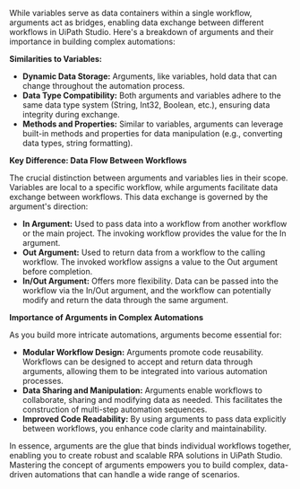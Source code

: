 While variables serve as data containers within a single workflow, arguments act as bridges, enabling data exchange between different workflows in UiPath Studio. Here's a breakdown of arguments and their importance in building complex automations:

**Similarities to Variables:**

- **Dynamic Data Storage:** Arguments, like variables, hold data that can change throughout the automation process.
- **Data Type Compatibility:** Both arguments and variables adhere to the same data type system (String, Int32, Boolean, etc.), ensuring data integrity during exchange.
- **Methods and Properties:** Similar to variables, arguments can leverage built-in methods and properties for data manipulation (e.g., converting data types, string formatting).

**Key Difference: Data Flow Between Workflows**

The crucial distinction between arguments and variables lies in their scope. Variables are local to a specific workflow, while arguments facilitate data exchange between workflows. This data exchange is governed by the argument's direction:

- **In Argument:** Used to pass data into a workflow from another workflow or the main project. The invoking workflow provides the value for the In argument.
- **Out Argument:** Used to return data from a workflow to the calling workflow. The invoked workflow assigns a value to the Out argument before completion.
- **In/Out Argument:** Offers more flexibility. Data can be passed into the workflow via the In/Out argument, and the workflow can potentially modify and return the data through the same argument.

**Importance of Arguments in Complex Automations**

As you build more intricate automations, arguments become essential for:

- **Modular Workflow Design:** Arguments promote code reusability. Workflows can be designed to accept and return data through arguments, allowing them to be integrated into various automation processes.
- **Data Sharing and Manipulation:** Arguments enable workflows to collaborate, sharing and modifying data as needed. This facilitates the construction of multi-step automation sequences.
- **Improved Code Readability:** By using arguments to pass data explicitly between workflows, you enhance code clarity and maintainability.

In essence, arguments are the glue that binds individual workflows together, enabling you to create robust and scalable RPA solutions in UiPath Studio. Mastering the concept of arguments empowers you to build complex, data-driven automations that can handle a wide range of scenarios.